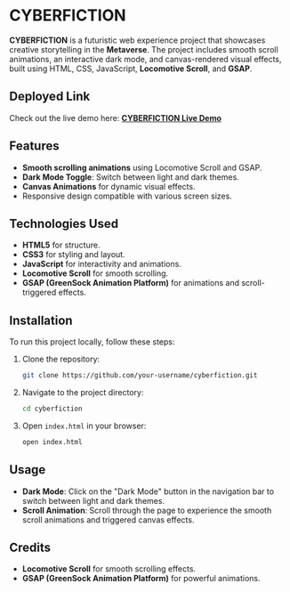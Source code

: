 # CYBERFICTION

**CYBERFICTION** is a futuristic web experience project that showcases creative storytelling in the **Metaverse**. The project includes smooth scroll animations, an interactive dark mode, and canvas-rendered visual effects, built using HTML, CSS, JavaScript, **Locomotive Scroll**, and **GSAP**.

## Deployed Link

Check out the live demo here:
**[CYBERFICTION Live Demo](https://stupendous-sunshine-207a61.netlify.app/)**

## Features

- **Smooth scrolling animations** using Locomotive Scroll and GSAP.
- **Dark Mode Toggle**: Switch between light and dark themes.
- **Canvas Animations** for dynamic visual effects.
- Responsive design compatible with various screen sizes.
  
## Technologies Used

- **HTML5** for structure.
- **CSS3** for styling and layout.
- **JavaScript** for interactivity and animations.
- **Locomotive Scroll** for smooth scrolling.
- **GSAP (GreenSock Animation Platform)** for animations and scroll-triggered effects.

## Installation

To run this project locally, follow these steps:

1. Clone the repository:
    ```bash
    git clone https://github.com/your-username/cyberfiction.git
    ```
2. Navigate to the project directory:
    ```bash
    cd cyberfiction
    ```
3. Open `index.html` in your browser:
    ```bash
    open index.html
    ```

## Usage

- **Dark Mode**: Click on the "Dark Mode" button in the navigation bar to switch between light and dark themes.
- **Scroll Animation**: Scroll through the page to experience the smooth scroll animations and triggered canvas effects.

## Credits

- **Locomotive Scroll** for smooth scrolling effects.
- **GSAP (GreenSock Animation Platform)** for powerful animations.
